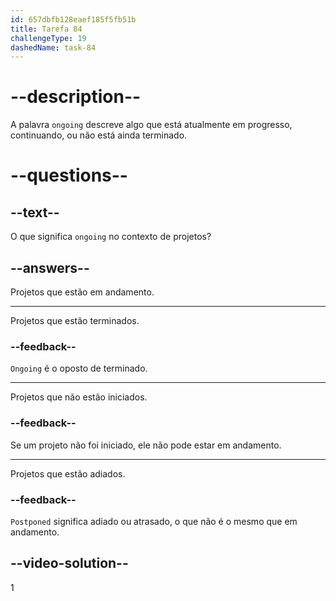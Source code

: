 ```yaml
---
id: 657dbfb128eaef185f5fb51b
title: Tarefa 84
challengeType: 19
dashedName: task-84
---
```


# --description--

A palavra `ongoing` descreve algo que está atualmente em progresso, continuando, ou não está ainda terminado.

# --questions--

## --text--

O que significa `ongoing` no contexto de projetos?

## --answers--

Projetos que estão em andamento.

---

Projetos que estão terminados.

### --feedback--

`Ongoing` é o oposto de terminado.

---

Projetos que não estão iniciados.

### --feedback--

Se um projeto não foi iniciado, ele não pode estar em andamento.

---

Projetos que estão adiados.

### --feedback--

`Postponed` significa adiado ou atrasado, o que não é o mesmo que em andamento.

## --video-solution--

1
